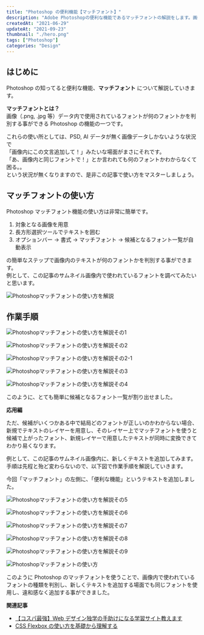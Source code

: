 ```yaml
---
title: "Photoshop の便利機能【マッチフォント】"
description: "Adobe Photoshopの便利な機能であるマッチフォントの解説をします。画像内で使われているテキストのフォントを判別できる便利な機能で使い方も簡単です。この記事では、マッチフォントの基本的な使い方から応用までを図を用いて解説していきます。Webデザインで役に立ちます。"
createdAt: "2021-06-29"
updateAt: "2021-09-23"
thumbnail: "./hero.png"
tags: ["Photoshop"]
categories: "Design"
---
```


## はじめに

Photoshop の知ってると便利な機能、**マッチフォント** について解説していきます。

**マッチフォントとは？**  
画像（.png, .jpg 等）データ内で使用されているフォントが何のフォントかを判別する事ができる Photoshop の機能の一つです。

これらの使い所としては、PSD, AI データが無く画像データしかないような状況で  
「画像内にこの文言追加して！」みたいな場面がまさにそれです。  
「あ、画像内と同じフォントで！」とか言われても何のフォントかわからなくて困る。。  
という状況が無くなりますので、是非この記事で使い方をマスターしましょう。

## マッチフォントの使い方

Photoshop マッチフォント機能の使い方は非常に簡単です。

1. 対象となる画像を用意
1. 長方形選択ツールでテキストを囲む
1. オプションバー → 書式 → マッチフォント → 候補となるフォント一覧が自動表示

の簡単なステップで画像内のテキストが何のフォントかを判別する事ができます。  
例として、この記事のサムネイル画像内で使われているフォントを調べてみたいと思います。

![Photoshopマッチフォントの使い方を解説](./hero.png)

## 作業手順

![Photoshopマッチフォントの使い方を解説その1](./step01.png)

![Photoshopマッチフォントの使い方を解説その2](./step02.png)

![Photoshopマッチフォントの使い方を解説その2-1](./step02-1.png)

![Photoshopマッチフォントの使い方を解説その3](./step03.png)

![Photoshopマッチフォントの使い方を解説その4](./step04.png)

このように、とても簡単に候補となるフォント一覧が割り出せました。

**応用編**

ただ、候補がいくつかある中で結局どのフォントが正しいのかわからない場合、新規でテキストのレイヤーを用意し、そのレイヤー上でマッチフォントを使うと候補で上がったフォント、新規レイヤーで用意したテキストが同時に変換できてわかり易くなります。

例として、この記事のサムネイル画像内に、新しくテキストを追加してみます。  
手順は先程と殆ど変わらないので、以下図で作業手順を解説していきます。

今回「マッチフォント」の左側に、「便利な機能」というテキストを追加しました。

![Photoshopマッチフォントの使い方を解説その5](./step05.png)

![Photoshopマッチフォントの使い方を解説その6](./step06.png)

![Photoshopマッチフォントの使い方を解説その7](./step07.png)

![Photoshopマッチフォントの使い方を解説その8](./step08.png)

![Photoshopマッチフォントの使い方を解説その9](./step09.png)

![Photoshopマッチフォントの使い方](./finish.png)

このように Photoshop のマッチフォントを使うことで、画像内で使われているフォントの種類を判別し、新しくテキストを追加する場面でも同じフォントを使用し、違和感なく追加する事ができました。

**関連記事**

- [【コスパ最強】Web デザイン独学の手助けになる学習サイト教えます](../chot-design-study-site/)
- [CSS Flexbox の使い方を基礎から理解する](../css-flexbox-reference/)
